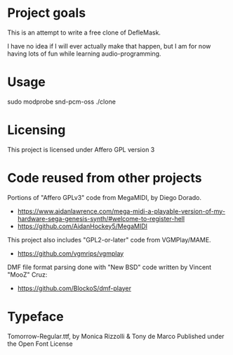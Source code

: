 # Project goals
This is an attempt to write a free clone of DefleMask.

I have no idea if I will ever actually make that happen, but I am for now having lots of fun while learning audio-programming.

# Usage

sudo modprobe snd-pcm-oss
./clone


# Licensing

This project is licensed under Affero GPL version 3


# Code reused from other projects
Portions of "Affero GPLv3" code from MegaMIDI, by Diego Dorado.
- https://www.aidanlawrence.com/mega-midi-a-playable-version-of-my-hardware-sega-genesis-synth/#welcome-to-register-hell
- https://github.com/AidanHockey5/MegaMIDI

This project also includes "GPL2-or-later" code from VGMPlay/MAME.
- https://github.com/vgmrips/vgmplay

DMF file format parsing done with "New BSD" code written by Vincent "MooZ" Cruz:
- https://github.com/BlockoS/dmf-player

# Typeface

Tomorrow-Regular.ttf, by Monica Rizzolli & Tony de Marco
Published under the Open Font License
